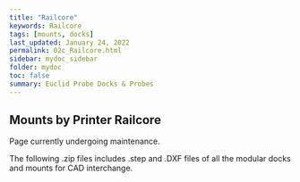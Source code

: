 ```yaml
---
title: "Railcore"
keywords: Railcore
tags: [mounts, docks]
last_updated: January 24, 2022
permalink: 02c_Railcore.html
sidebar: mydoc_sidebar
folder: mydoc
toc: false
summary: Euclid Probe Docks & Probes 
---
```


## Mounts by Printer Railcore
Page currently undergoing maintenance. 

The following .zip files includes .step and .DXF files of all the modular docks and mounts for CAD interchange.
